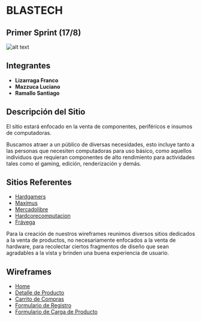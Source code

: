 # BLASTECH

## Primer Sprint (17/8)
![alt text](https://github.com/lucianomazzuca/grupo_1_blastech/blob/master/site/public/images/logo.png "Logo BLASTECH")

##  Integrantes
* **Lizarraga Franco**
* **Mazzuca Luciano**
* **Ramallo Santiago**


## Descripción del Sitio
El sitio estará enfocado en la venta de componentes, periféricos e insumos de computadoras.

Buscamos atraer a un público de diversas necesidades, esto incluye tanto a las personas que necesiten computadoras para uso básico, como aquellos individuos que requieran componentes de alto rendimiento para actividades tales como el gaming, edición, renderización y demás.


## Sitios Referentes

- [Hardgamers](https://www.hardgamers.com.ar/)
- [Maximus](https://www.maximus.com.ar/)
- [Mercadolibre](https://www.mercadolibre.com.ar/)
- [Hardcorecomputacion](https://hardcorecomputacion.com.ar/)
- [Frávega](https://www.fravega.com/)

Para la creación de nuestros wireframes reunimos diversos sitios dedicados a la venta de productos, no necesariamente enfocados a la venta de hardware, para recolectar ciertos fragmentos de diseño que sean agradables a la vista y brinden una buena experiencia de usuario.


## Wireframes
- [Home](https://github.com/lucianomazzuca/grupo_1_anonymouspc/blob/a9da90b0fdbe820df05522f39f8132b61174a4ff/wireframes/home.png)
- [Detalle de Producto](https://github.com/lucianomazzuca/grupo_1_anonymouspc/blob/a9da90b0fdbe820df05522f39f8132b61174a4ff/wireframes/detalleProducto.png)
- [Carrito de Compras](https://github.com/lucianomazzuca/grupo_1_anonymouspc/blob/a9da90b0fdbe820df05522f39f8132b61174a4ff/wireframes/carrito.png)
- [Formulario de Registro](https://github.com/lucianomazzuca/grupo_1_anonymouspc/blob/a9da90b0fdbe820df05522f39f8132b61174a4ff/wireframes/register.png)
- [Formulario de Carga de Producto](https://github.com/lucianomazzuca/grupo_1_anonymouspc/blob/a9da90b0fdbe820df05522f39f8132b61174a4ff/wireframes/Carga%20de%20producto.png)



